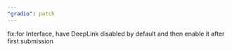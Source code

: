 ```yaml
---
"gradio": patch
---
```


fix:for Interface, have DeepLink disabled by default and then enable it after first submission
